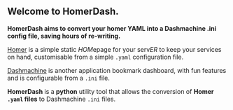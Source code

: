 ## Welcome to HomerDash.

**HomerDash aims to convert your homer YAML into a Dashmachine .ini config file, saving hours of re-writing.**

[Homer](https://github.com/bastienwirtz/homer) is a simple static  *HOM*epage for your serv*ER*  to keep your services on hand, customisable from a simple  `.yaml`  configuration file.

[Dashmachine](https://github.com/rmountjoy92/DashMachine) is another application bookmark dashboard, with fun features and is configurable from a `.ini` file.

**HomerDash** is a **python** utility tool that allows the conversion of **Homer `.yaml` files** to  Dashmachine `.ini` files.

<!--stackedit_data:
eyJoaXN0b3J5IjpbLTYxMDQyNTM1OSwtODk3NDM0ODU5XX0=
-->